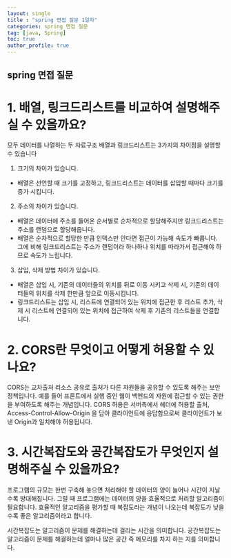 ```yaml
---
layout: single
title : "spring 면접 질문 1일차"
categories: spring 면접 질문
tag: [java, Spring]
toc: true
author_profile: true
---
```


## spring 면접 질문

# 1. 배열, 링크드리스트를 비교하여 설명해주실 수 있을까요?

모두 데이터를 나열하는 두 자료구조 배열과 링크드리스트는 3가지의 차이점을 설명할 수 있습니다
1. 크기의 차이가 있습니다.
- 배열은 선언할 때 크기를 고정하고, 링크드리스트는 데이터를 삽입할 때마다 크기를 증가 시킵니다.
2. 주소의 차이가 있습니다.
- 배열은 데이터에 주소를 들어온 순서별로 순차적으로 할당해주지만 링크드리스트는 주소를 랜덤으로 할당해줍니다.
- 배열은 순차적으로 할당한 만큼 인덱스만 안다면 접근이 가능해 속도가 빠릅니다. 그에 비해 링크드리스트는 주소가 랜덤이라 하나하나 위치를 따라가서 접근해야 하므로 속도가 느립니다.
3. 삽입, 삭제 방법 차이가 있습니다.
- 배열은 삽입 시, 기존의 데이터들의 위치를 뒤로 이동 시키고 삭제 시, 기존의 데이터들의 위치를 삭제 한만큼 앞으로 이동시킵니다.
- 링크드리스트는 삽입 시, 리스트에 연결되어 있는 위치에 접근한 후 리스트 추가, 삭제 시 리스트에 연결되어 있는 위치에 접근하여 삭제 후 기존의 리스트들을 연결합니다.


# 2. CORS란 무엇이고 어떻게 허용할 수 있나요?

CORS는 교차출처 리소스 공유로 출처가 다른 자원들을 공유할 수 있도록 해주는 보안정책입니다.
예를 들어 프론트에서 실행 중인 웹이 백엔드의 자원에 접근할 수 있는 권한을 부여하도록 해주는 개념입니다.
CORS 허용은 서버측에서 헤더에 허용할 출처, Access-Control-Allow-Origin 을 담아 클라이언트에 응답함으로써 클라이언트가 보낸 Origin과 일치해야 허용됩니다.


# 3. 시간복잡도와 공간복잡도가 무엇인지 설명해주실 수 있을까요?

프로그램의 규모는 한번 구축해 놓으면  처리해야 할 데이터의 양이 늘어나 시간이 지날수록 방대해집니다.
그럴 때 프로그램에는 데이터의 양을 효율적으로 처리할 알고리즘이 필요합니다.
효율적인 알고리즘을 평가할 때 복잡도라는 개념이 나오는데 복잡도가 낮을수록 좋은 알고리즘이라고 합니다.

시간복잡도는 알고리즘이 문제를 해결하는데 걸리는 시간을 의미합니다.
공간복잡도는 알고리즘이 문제를 해결하는데 얼마나 많은 공간 즉 메모리를 차지 하는 지를 의미합니다.
